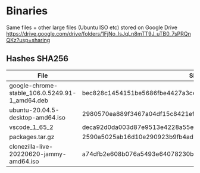 # Binaries

Same files + other large files (Ubuntu ISO etc) stored on Google Drive 
https://drive.google.com/drive/folders/1FjNo_lsJqLn8mTT9J_uTB0_7sPRQnQKz?usp=sharing


## Hashes SHA256


|File|SHA256| Link                                                         |
| --- | --- |--------------------------------------------------------------|
| google-chrome-stable_106.0.5249.91-1_amd64.deb | bec828c1454151be5686fbe4427a3ceb4c581ea38b7476024961b874b2d2d0b1 | https://www.ubuntuupdates.org/listfile_data/202706           |
| ubuntu-20.04.5-desktop-amd64.iso | 2980570ea889f3467a04df15c8421ef1dc80ecef7bb37243da97f5714cf3f8ef | https://releases.ubuntu.com/focal/SHA256SUMS                 | |
| vscode_1_65_2 | deca92d0da003d87e9513e4228a55ef89081e366762d6b841ddcdaea19100537 | https://code.visualstudio.com/updates/v1_65                  |
| packages.tar.gz | 2590a5025ab16d10e290923b9fb4ad290ebf89348ab3c40e9a1338b738f1af7c |                                                              |
| clonezilla-live-20220620-jammy-amd64.iso | a74dfb2e608b076a5493e64078230bd22f1654cb58a451d5fe86181d78b49c56 | https://clonezilla.org/downloads/alternative/data/CHECKSUMS.TXT  |
